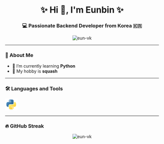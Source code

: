 <h1 align="center">✨ Hi 👋, I'm Eunbin ✨</h1>
<h3 align="center">💻 Passionate Backend Developer from Korea 🇰🇷</h3>

<p align="center">
  <img src="https://komarev.com/ghpvc/?username=eun-vk&label=Profile%20views&color=brightgreen&style=flat-square" alt="eun-vk" />
</p>

---

### 🌱 About Me

- 🐍 I’m currently learning **Python**
- 🏸 My hobby is **squash**

---

### 🛠️ Languages and Tools

<p align="left">
  <a href="https://www.python.org" target="_blank" rel="noreferrer">
    <img src="https://raw.githubusercontent.com/devicons/devicon/master/icons/python/python-original.svg" alt="python" width="40" height="40"/>
  </a>
</p>

---

### 🔥 GitHub Streak

<p align="center">
  <img src="https://github-readme-streak-stats.herokuapp.com/?user=eun-vk&theme=tokyonight" alt="eun-vk" />
</p>
